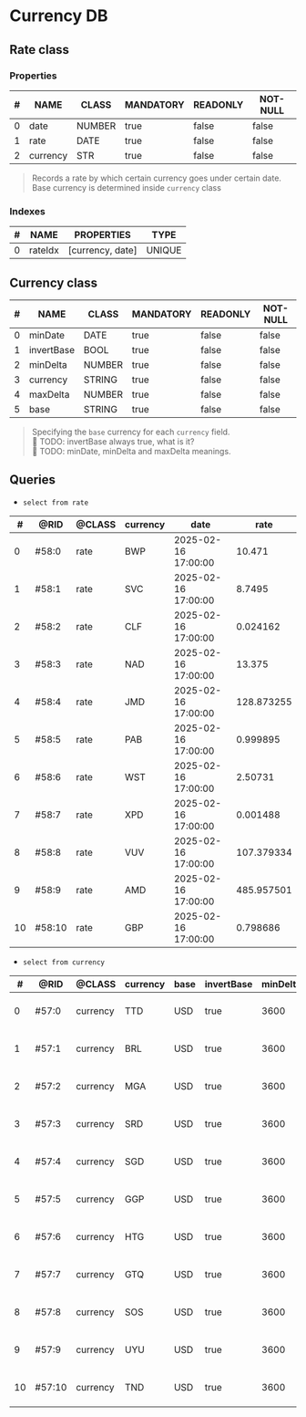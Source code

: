 # Currency DB

## Rate class

### Properties

| # | NAME     | CLASS  | MANDATORY | READONLY | NOT-NULL |
|---|----------|--------|-----------|----------|----------|
| 0 | date     | NUMBER | true      | false    | false    |
| 1 | rate     | DATE   | true      | false    | false    |
| 2 | currency | STR    | true      | false    | false    |

> Records a rate by which certain currency goes under certain date.  
> Base currency is determined inside `currency` class

### Indexes

| # | NAME    | PROPERTIES       | TYPE   |
|---|---------|------------------|--------|
| 0 | rateIdx | [currency, date] | UNIQUE |

## Currency class

| # | NAME       | CLASS  | MANDATORY | READONLY | NOT-NULL |
|---|------------|--------|-----------|----------|----------|
| 0 | minDate    | DATE   | true      | false    | false    |
| 1 | invertBase | BOOL   | true      | false    | false    |
| 2 | minDelta   | NUMBER | true      | false    | false    |
| 3 | currency   | STRING | true      | false    | false    |
| 4 | maxDelta   | NUMBER | true      | false    | false    |
| 5 | base       | STRING | true      | false    | false    |
                          
> Specifying the `base` currency for each `currency` field.  
> 🚧 TODO: invertBase always true, what is it?  
> 🚧 TODO: minDate, minDelta and maxDelta meanings.

## Queries

- `select from rate`

| #  | @RID   | @CLASS | currency | date                | rate       |
|----|--------|--------|----------|---------------------|------------|
| 0  | #58:0  | rate   | BWP      | 2025-02-16 17:00:00 | 10.471     |
| 1  | #58:1  | rate   | SVC      | 2025-02-16 17:00:00 | 8.7495     |
| 2  | #58:2  | rate   | CLF      | 2025-02-16 17:00:00 | 0.024162   |
| 3  | #58:3  | rate   | NAD      | 2025-02-16 17:00:00 | 13.375     |
| 4  | #58:4  | rate   | JMD      | 2025-02-16 17:00:00 | 128.873255 |
| 5  | #58:5  | rate   | PAB      | 2025-02-16 17:00:00 | 0.999895   |
| 6  | #58:6  | rate   | WST      | 2025-02-16 17:00:00 | 2.50731    |
| 7  | #58:7  | rate   | XPD      | 2025-02-16 17:00:00 | 0.001488   |
| 8  | #58:8  | rate   | VUV      | 2025-02-16 17:00:00 | 107.379334 |
| 9  | #58:9  | rate   | AMD      | 2025-02-16 17:00:00 | 485.957501 |
| 10 | #58:10 | rate   | GBP      | 2025-02-16 17:00:00 | 0.798686   |
   
                    
- `select from currency`

| #  | @RID   | @CLASS   | currency | base | invertBase | minDelta | maxDelta | minDate             |
|----|--------|----------|----------|------|------------|----------|----------|---------------------|
| 0  | #57:0  | currency | TTD      | USD  | true       | 3600     | 86400    | 1999-01-01 00:00:00 |
| 1  | #57:1  | currency | BRL      | USD  | true       | 3600     | 86400    | 1999-01-01 00:00:00 |
| 2  | #57:2  | currency | MGA      | USD  | true       | 3600     | 86400    | 1999-01-01 00:00:00 |
| 3  | #57:3  | currency | SRD      | USD  | true       | 3600     | 86400    | 1999-01-01 00:00:00 |
| 4  | #57:4  | currency | SGD      | USD  | true       | 3600     | 86400    | 1999-01-01 00:00:00 |
| 5  | #57:5  | currency | GGP      | USD  | true       | 3600     | 86400    | 1999-01-01 00:00:00 |
| 6  | #57:6  | currency | HTG      | USD  | true       | 3600     | 86400    | 1999-01-01 00:00:00 |
| 7  | #57:7  | currency | GTQ      | USD  | true       | 3600     | 86400    | 1999-01-01 00:00:00 |
| 8  | #57:8  | currency | SOS      | USD  | true       | 3600     | 86400    | 1999-01-01 00:00:00 |
| 9  | #57:9  | currency | UYU      | USD  | true       | 3600     | 86400    | 1999-01-01 00:00:00 |
| 10 | #57:10 | currency | TND      | USD  | true       | 3600     | 86400    | 1999-01-01 00:00:00 |